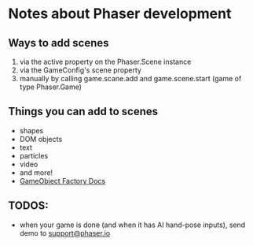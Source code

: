 # Notes about Phaser development

## Ways to add scenes

1.  via the active property on the Phaser.Scene instance
2.  via the GameConfig's scene property
3.  manually by calling game.scane.add and game.scene.start (game of type Phaser.Game)

## Things you can add to scenes

- shapes
- DOM objects
- text
- particles
- video
- and more!
- [GameObject Factory Docs](https://newdocs.phaser.io/docs/3.85.1/Phaser.GameObjects.GameObjectFactory)

## TODOS:

- when your game is done (and when it has AI hand-pose inputs), send demo to support@phaser.io
